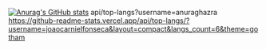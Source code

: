 [![Anurag's GitHub stats](https://github-readme-stats.vercel.app/api?username=joaocarnielfonseca&show_icons=true&theme=gotham)](https://github.com/anuraghazra/github-readme-stats)
api/top-langs?username=anuraghazra
https://github-readme-stats.vercel.app/api/top-langs/?username=joaocarnielfonseca&layout=compact&langs_count=6&theme=gotham
